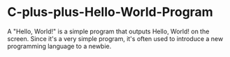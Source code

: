 # C-plus-plus-Hello-World-Program
A "Hello, World!" is a simple program that outputs Hello, World! on the screen. Since it's a very simple program, it's often used to introduce a new programming language to a newbie.
